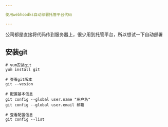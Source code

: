 ```yaml
---

使用webhoodks自动部署托管平台代码

---
```


公司都是直接将代码传到服务器上，很少用到托管平台，所以想试一下自动部署

## 安装git

```
# yum安装git
yum install git

# 查看git版本
git --vesion

# 配置基本信息
git config --global user.name "用户名"
git config --global user.email 邮箱

# 查看配置信息
git config --list
```